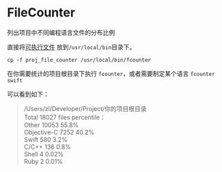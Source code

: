 # FileCounter
列出项目中不同编程语言文件的分布比例

直接将[可执行文件](https://github.com/ijinfeng/FileCounter/edit/master/proj_file_counter) 放到`/usr/local/bin`目录下。

```
cp -f proj_file_counter /usr/local/bin/fcounter
```


在你需要统计的项目根目录下执行 `fcounter`，或者需要制定某个语言 `fcounter swift`

可以看到如下：

> /Users/zl/Developer/Project/你的项目根目录<br>
Total 18027 files percentile：<br>
Other 10053 55.8%<br>
Objective-C 7252 40.2%<br>
Swift 580 3.2%<br>
C/C++ 136 0.8%<br>
Shell 4 0.02%<br>
Ruby 2 0.01%<br>
